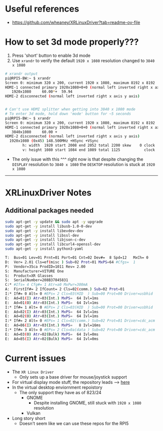 # Useful references
- https://github.com/wheaney/XRLinuxDriver?tab=readme-ov-file
# How to set 3d mode properly???
1) Press 'short' button to enable 3d mode
2) Use `xrandr` to verify the default `1920 x 1080` resolution changed to `3840 x 1080`
```sh
# xrandr output
pi@RPI5-BW:~ $ xrandr
Screen 0: minimum 320 x 200, current 1920 x 1080, maximum 8192 x 8192
HDMI-1 connected primary 1920x1080+0+0 (normal left inverted right x axis y axis) 1920mm x 1080mm
   1920x1080     60.00*+  59.94
HDMI-2 disconnected (normal left inverted right x axis y axis)


# Can't use HDMI splitter when getting into 3840 x 1080 mode
# To enter 3d mode, hold down 'mode' button for ~5 seconds
pi@RPI5-BW:~ $ xrandr
Screen 0: minimum 320 x 200, current 1920 x 1080, maximum 8192 x 8192
HDMI-1 connected primary 1920x1080+0+0 (normal left inverted right x axis y axis) 120mm x 70mm
   3840x1080     60.00 +
HDMI-2 disconnected (normal left inverted right x axis y axis)
  1920x1080 (0x45) 148.500MHz +HSync +VSync
        h: width  1920 start 2008 end 2052 total 2200 skew    0 clock  67.50KHz
        v: height 1080 start 1084 end 1089 total 1125           clock  60.00Hz
```
   -  The only issue with this ^^^ right now is that despite changing the `DISPLAY` resolution to `3840 x 1080` the `DESKTOP` resolution is stuck at `1920 x 1080`

---


# XRLinuxDriver Notes

## Additional packages needed
```sh
sudo apt-get -y update && sudo apt -y upgrade 
sudo apt-get -y install libusb-1.0-0-dev
sudo apt-get -y install libevdev-dev
sudo apt-get -y install libssl-dev
sudo apt-get -y install libjson-c-dev
sudo apt-get -y install libcurl4-openssl-dev
sudo apt-get -y install python3-yaml
```

```sh
T:  Bus=01 Lev=01 Prnt=01 Port=01 Cnt=02 Dev#=  8 Spd=12   MxCh= 0
D:  Ver= 2.01 Cls=ef(misc ) Sub=02 Prot=01 MxPS=64 #Cfgs=  1
P:  Vendor=35ca ProdID=1011 Rev= 2.00
S:  Manufacturer=VITURE One
S:  Product=XR Glasses
S:  SerialNumber=208B37845831
C:* #Ifs= 4 Cfg#= 1 Atr=a0 MxPwr=300mA
A:  FirstIf#= 2 IfCount= 2 Cls=02(comm.) Sub=02 Prot=01
I:* If#= 0 Alt= 0 #EPs= 2 Cls=03(HID  ) Sub=00 Prot=00 Driver=usbhid
E:  Ad=81(I) Atr=03(Int.) MxPS=  64 Ivl=1ms
E:  Ad=01(O) Atr=03(Int.) MxPS=  64 Ivl=1ms
I:* If#= 1 Alt= 0 #EPs= 2 Cls=03(HID  ) Sub=00 Prot=00 Driver=usbhid
E:  Ad=82(I) Atr=03(Int.) MxPS=  64 Ivl=1ms
E:  Ad=02(O) Atr=03(Int.) MxPS=  64 Ivl=1ms
I:* If#= 2 Alt= 0 #EPs= 1 Cls=02(comm.) Sub=02 Prot=01 Driver=cdc_acm
E:  Ad=86(I) Atr=03(Int.) MxPS=   8 Ivl=16ms
I:* If#= 3 Alt= 0 #EPs= 2 Cls=0a(data ) Sub=02 Prot=00 Driver=cdc_acm
E:  Ad=03(O) Atr=02(Bulk) MxPS=  64 Ivl=0ms
E:  Ad=85(I) Atr=02(Bulk) MxPS=  64 Ivl=0ms
```

# Current issues
- The `XR Linux Driver` 
  - Only sets up a base driver for mouse/joystick support
- For virtual display mode stuff, the repository leads --> [here](https://github.com/wheaney/breezy-desktop#setup) 
- In the virtual desktop enviornment repoistory 
  - The only support they have as of 823/24
    - GNOME
      - Despite installing GNOME, still stuck with `1920 x 1080` resolution 
    - Vulkan
- Long story short
  - Doesn't seem like we can use these repos for the RPI5